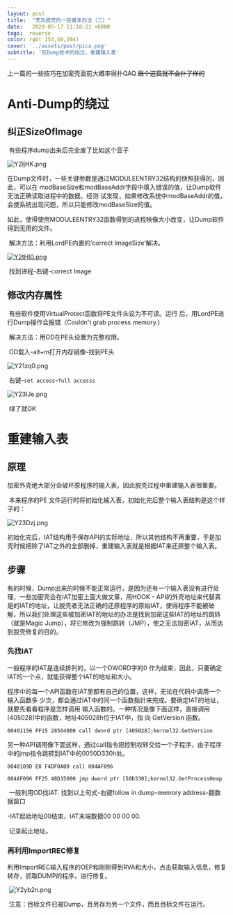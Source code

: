```yaml
---
layout: post
title:  "壳及脱壳的一些基本办法（二）"
date:   2020-05-17 11:18:21 +0800
tags:  reverse
color: rgb(	153,50,204)
cover: '../assets/post/pica.png'
subtitle: '反Dump技术的绕过，重建输入表'
---
```


上一篇的一些技巧在加密壳面前大概率得扑QAQ ~~跟个这篇就不会扑了样的~~

# Anti-Dump的绕过

## 纠正SizeOfImage

​	有些程序dump出来后完全废了比如这个亚子

![Y2ljHK.png](https://s1.ax1x.com/2020/05/17/Y2ljHK.png)

​	在Dump文件时，一些关键参数是通过MODULEENTRY32结构的快照获得的，因此，可以在 modBaseSize和modBaseAddr字段中填入错误的值，让Dump软件无法正确读取进程中的数据。经测 试发现，如果修改系统中modBaseAddr的值，会使系统出现问题，所以只能修改modBaseSize的值。

​	如此，使得使用MODULEENTRY32函数得到的进程映像大小改变，让Dump软件得到无用的文件。

​	解决方法：利用LordPE内置的‘correct ImageSize’解决。

[![Y2tHI0.png](https://s1.ax1x.com/2020/05/17/Y2tHI0.png)](https://imgchr.com/i/Y2tHI0)

​	找到进程-右键-correct Image

## 修改内存属性

​	有些软件使用VirtualProtect函数将PE文件头设为不可读。运行 后，用LordPE进行Dump操作会报错（Couldn't grab process memory.)

​	解决方法：用OD在PE头设置为完整权限。

​	OD载入-alt+m打开内存镜像-找到PE头

![Y21zq0.png](https://s1.ax1x.com/2020/05/17/Y21zq0.png)

​	右键-`set access`-`full accesss`

![Y23lJe.png](https://s1.ax1x.com/2020/05/17/Y23lJe.png)

​	绿了就OK

# 重建输入表

## 原理

​	加密外壳绝大部分会破坏原程序的输入表，因此脱壳过程中重建输入表很重要。

​	本来程序的PE 文件运行时将初始化输入表，初始化完后整个输入表结构是这个样子的：

![Y23Dzj.png](https://s1.ax1x.com/2020/05/17/Y23Dzj.png)



​	初始化完后，IAT结构用于保存API的实际地址，所以其他结构不再重要，于是加壳时候把除了IAT之外的全部删掉，重建输入表就是根据IAT来还原整个输入表。

## 步骤

   有的时候，Dump出来的时候不能正常运行，是因为还有一个输入表没有进行处理，一些加密壳会在IAT加密上面大做文章，用HOOK - API的外壳地址来代替真是的IAT的地址，让脱壳者无法正确的还原程序的原始IAT，使得程序不能被破解，所以我们处理这些被加密IAT的地址的办法是找到加密这些IAT的地址的跳转（就是Magic Jump），将它修改为强制跳转（JMP），使之无法加密IAT，从而达到脱壳修复的目的。	

### 先找IAT

一般程序的IAT是连续排列的，以一个DWORD字的0 作为结束，因此，只要确定IAT的一个点，就能获得整个IAT的地址和大小。

​	程序中的每一个API函数在IAT里都有自己的位置，这样，无论在代码中调用一个输入函数多 少次，都会通过IAT中的同一个函数指针来完成。要确定IAT的地址，就要先看看程序是怎样调用 输入函数的。一种情况是像下面这样，直接调用[405028]中的函数，地址405028h位于IAT中，指 向 GetVersion 函数。

```assembly
00401156 FF15 28504000 call dword ptr [405028];kernel32.GetVersion
```

​	另一种API调用像下面这样，通过call指令把控制权转交给一个子程序，由子程序中的jmp指令跳转到IAT中的0050D330h处。

```assembly
0040109D E8 F4DF0A00 call 004AF096

004AF096 FF25 48D35000 jmp dword ptr [50D330];kernel32.GetProcessHeap
```

​	一般利用OD找IAT. 找到以上句式-右键follow in dump-memory address-翻数据窗口

-IAT起始地址00结束，IAT末端数据00 00 00 00. 

​	记录起止地址。



### 再利用ImportREC修复

​	利用ImportREC输入程序的OEP和刚刚得到RVA和大小，点击获取输入信息，修复转存，抓取DUMP的程序，进行修复。

​	![Y2yb2n.png](https://s1.ax1x.com/2020/05/17/Y2yb2n.png)	

​	注意：目标文件已被Dump，且另存为另一个文件，而且目标文件在运行。







